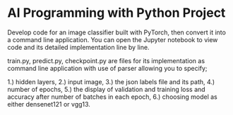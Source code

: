 # AI Programming with Python Project

Develop code for an image classifier built with PyTorch, then convert it into a command line application.
You can open the Jupyter notebook to view code and its detailed implementation line by line.

train.py, predict.py, checkpoint.py are files for its implementation as command line application with use of parser allowing you to specify;

1.) hidden layers,
2.) input image, 
3.) the json labels file and its path, 
4.) number of epochs, 
5.) the display of validation and training loss and accuracy after number of batches in each epoch,
6.) choosing model as either densenet121 or vgg13.
